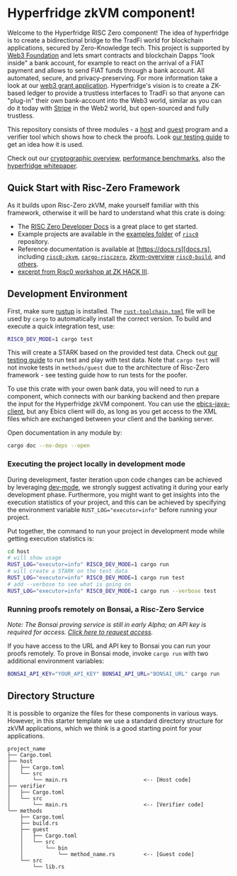 # Hyperfridge zkVM component!

Welcome to the Hyperfridge RISC Zero component! The idea of hyperfridge is to create a bidirectional bridge to the TradFi world for blockchain applications, secured by Zero-Knowledge tech. This project is supported by [Web3 Foundation](https://web3.foundation/) and lets smart contracts and blockchain Dapps "look inside" a bank account, for example to react on the arrival of a FIAT payment and allows to send FIAT funds through a bank account. All automated, secure, and privacy-preserving. For more information take a look at our [web3 grant application](https://github.com/w3f/Grants-Program/blob/master/applications/hyperfridge.md). Hyperfridge's vision is to create a ZK-based ledger to provide a trustless interfaces to TradFi so that anyone can "plug-in" their own bank-account into the Web3 world, similar as you can do it today with [Stripe](https://en.wikipedia.org/wiki/Stripe,_Inc.) in the Web2 world, but open-sourced and fully trustless.

This repository consists of three modules - a [host](docs/host.md) and [guest](docs/guest-hyperfridge.md) program and a verifier tool which shows how to check the proofs. Look [our testing guide](docs/INSTRUCTIONS.md) to get an idea how it is used.

Check out our [cryptographic overview](docs/crypto.md), [performance benchmarks](docs/runtime.md), also the [hyperfridge whitepaper](https://github.com/element36-io/ocw-ebics/blob/main/docs/hyperfridge-draft.pdf).


## Quick Start with Risc-Zero Framework

As it builds upon Risc-Zero zkVM, make yourself familiar with this framework, otherwise it will be hard to understand what this crate is doing: 

- The [RISC Zero Developer Docs][dev-docs] is a great place to get started.
- Example projects are available in the [examples folder][examples] of
  [`risc0`][risc0-repo] repository.
- Reference documentation is available at [https://docs.rs][docs.rs], including
  [`risc0-zkvm`][risc0-zkvm], [`cargo-risczero`][cargo-risczero], [zkvm-overview][zkvm-overview]
  [`risc0-build`][risc0-build], and [others][crates].
- [excerpt from Risc0 workshop at ZK HACK III][zkhack-iii].


## Development Environment


First, make sure [rustup] is installed. The [`rust-toolchain.toml`][rust-toolchain] file will be used by `cargo` to
automatically install the correct version. To build and execute a quick integration test, use: 

```bash
RISC0_DEV_MODE=1 cargo test
```

This will create a STARK based on the provided test data. Check out [our testing guide](docs/INSTRUCTIONS.md) to run test and play with test data. Note that `cargo test` will not invoke tests in `methods/guest` due to the architecture of Risc-Zero framework - see testing guide how to run tests for the poofer.

To use this crate with your owen bank data, you will need to run a component, which connects with our banking backend and then prepare the input for the Hyperfridge zkVM component. You can use the [ebics-java-client][ebics-java-client], but any Ebics client will do, as long as you get access to the XML files which are exchanged between your client and the banking server.

Open documentation in any module by:

```bash
cargo doc --no-deps --open
```

### Executing the project locally in development mode

During development, faster iteration upon code changes can be achieved by leveraging [dev-mode], we strongly suggest activating it during your early development phase. Furthermore, you might want to get insights into the execution statistics of your project, and this can be achieved by specifying the environment variable `RUST_LOG="executor=info"` before running your project.

Put together, the command to run your project in development mode while getting execution statistics is:

```bash
cd host
# will show usage
RUST_LOG="executor=info" RISC0_DEV_MODE=1 cargo run
# will create a STARK on the test data 
RUST_LOG="executor=info" RISC0_DEV_MODE=1 cargo run test
# add --verbose to see what is going on
RUST_LOG="executor=info" RISC0_DEV_MODE=1 cargo run --verbose test
```

### Running proofs remotely on Bonsai, a Risc-Zero Service

_Note: The Bonsai proving service is still in early Alpha; an API key is
required for access. [Click here to request access][bonsai access]._

If you have access to the URL and API key to Bonsai you can run your proofs
remotely. To prove in Bonsai mode, invoke `cargo run` with two additional
environment variables:

```bash
BONSAI_API_KEY="YOUR_API_KEY" BONSAI_API_URL="BONSAI_URL" cargo run
```

## Directory Structure

It is possible to organize the files for these components in various ways.
However, in this starter template we use a standard directory structure for zkVM
applications, which we think is a good starting point for your applications.

```text
project_name
├── Cargo.toml
├── host
│   ├── Cargo.toml
│   └── src
│       └── main.rs                        <-- [Host code]
├── verifier
│   ├── Cargo.toml
│   └── src
│       └── main.rs                        <-- [Verifier code]
└── methods
    ├── Cargo.toml
    ├── build.rs
    ├── guest
    │   ├── Cargo.toml
    │   └── src
    │       └── bin
    │           └── method_name.rs         <-- [Guest code]
    └── src
        └── lib.rs
```



[bonsai access]: https://bonsai.xyz/apply
[cargo-risczero]: https://docs.rs/cargo-risczero
[crates]: https://github.com/risc0/risc0/blob/main/README.md#rust-binaries
[dev-docs]: https://dev.risczero.com
[dev-mode]: https://dev.risczero.com/api/zkvm/dev-mode
[docs.rs]: https://docs.rs/releases/search?query=risc0
[examples]: https://github.com/risc0/risc0/tree/main/examples
[risc0-build]: https://docs.rs/risc0-build
[risc0-repo]: https://www.github.com/risc0/risc0
[risc0-zkvm]: https://docs.rs/risc0-zkvm
[rustup]: https://rustup.rs
[rust-toolchain]: rust-toolchain.toml
[zkvm-overview]: https://dev.risczero.com/zkvm
[zkhack-iii]: https://www.youtube.com/watch?v=Yg_BGqj_6lg&list=PLcPzhUaCxlCgig7ofeARMPwQ8vbuD6hC5&index=5
[ebics-java-client]: https://bonsai.xyz/apply